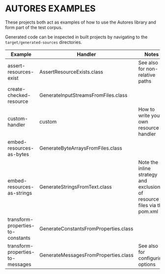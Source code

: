 # AUTORES EXAMPLES

These projects both act as examples of how to use the Autores
library and form part of the test corpus.

Generated code can be inspected in built projects by
navigating to the `target/generated-sources` directories.

| Example                           | Handler                               | Notes                                                                    |
|-----------------------------------|---------------------------------------|--------------------------------------------------------------------------|
| assert-resources-exist            | AssertResourceExists.class            | See also for non-relative paths                                          |
| create-checked-resource           | GenerateInputStreamsFromFiles.class   |                                                                          |
| custom-handler                    | custom                                | How to write your own resource handler                                   |
| embed-resources-as-bytes          | GenerateByteArraysFromFiles.class     |                                                                          |
| embed-resources-as-strings        | GenerateStringsFromText.class         | Note the inline strategy and exclusion of resource files via the pom.xml |
| transform-properties-to-constants | GenerateConstantsFromProperties.class |                                                                          |
| transform-properties-to-messages  | GenerateMessagesFromProperties.class  | See also for configuring options                                         |

